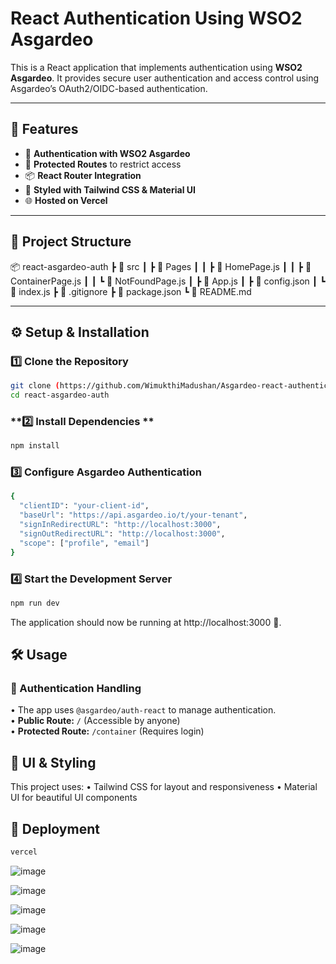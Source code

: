# React Authentication Using WSO2 Asgardeo

This is a React application that implements authentication using **WSO2 Asgardeo**. It provides secure user authentication and access control using Asgardeo’s OAuth2/OIDC-based authentication.

---

## 🚀 Features
- 🔑 **Authentication with WSO2 Asgardeo**
- 🔐 **Protected Routes** to restrict access
- 📦 **React Router Integration**
- 🎨 **Styled with Tailwind CSS & Material UI**
- 🌐 **Hosted on Vercel**

---

## 📂 Project Structure
📦 react-asgardeo-auth ┣ 📂 src ┃ ┣ 📂 Pages ┃ ┃ ┣ 📜 HomePage.js ┃ ┃ ┣ 📜 ContainerPage.js ┃ ┃ ┗ 📜 NotFoundPage.js ┃ ┣ 📜 App.js ┃ ┣ 📜 config.json ┃ ┗ 📜 index.js ┣ 📜 .gitignore ┣ 📜 package.json ┗ 📜 README.md

---

## ⚙️ Setup & Installation
### **1️⃣ Clone the Repository**
```sh
git clone (https://github.com/WimukthiMadushan/Asgardeo-react-authentication.git)
cd react-asgardeo-auth
```
### **2️⃣ Install Dependencies ** 
```sh
npm install
```
### **3️⃣ Configure Asgardeo Authentication**
```sh
{
  "clientID": "your-client-id",
  "baseUrl": "https://api.asgardeo.io/t/your-tenant",
  "signInRedirectURL": "http://localhost:3000",
  "signOutRedirectURL": "http://localhost:3000",
  "scope": ["profile", "email"]
}
```

### **4️⃣ Start the Development Server**
```sh
npm run dev
```
The application should now be running at http://localhost:3000 🚀.

## 🛠️ Usage

### **🔹 Authentication Handling**
• The app uses `@asgardeo/auth-react` to manage authentication.  
• **Public Route:** `/` (Accessible by anyone)  
• **Protected Route:** `/container` (Requires login)  

## 🎨 UI & Styling
This project uses:
• Tailwind CSS for layout and responsiveness
• Material UI for beautiful UI components

## 📌 Deployment
```sh
vercel
```

![image](https://github.com/user-attachments/assets/3e1525dd-cdaf-4d3f-8bfe-5f3af2ac2a03)

![image](https://github.com/user-attachments/assets/d316de27-2ec9-4da0-a8fd-2f2663290973)

![image](https://github.com/user-attachments/assets/bd58bf52-a30f-49a3-9f58-8d2aa4439749)

![image](https://github.com/user-attachments/assets/8c11c73f-a5c1-4fad-b2dc-31b940f9b84d)

![image](https://github.com/user-attachments/assets/9d4ccdc1-8694-44af-b8d3-d88e72919480)

